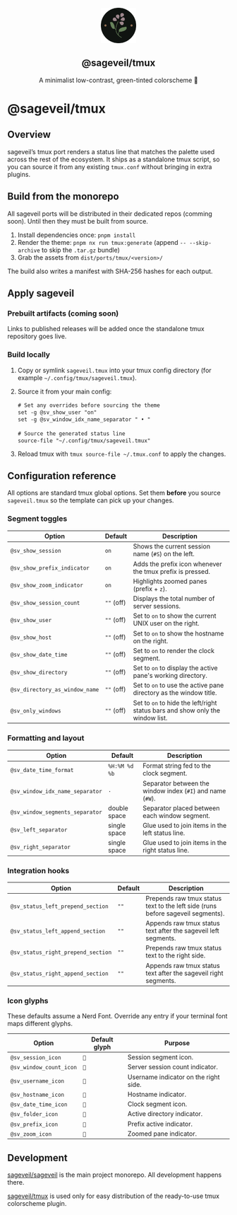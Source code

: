 <p align="center">
    <img src="../../../assets/sageveil-logo.png" width="80" />
    <h2 align="center">@sageveil/tmux</h2>
</p>

<p align="center">A minimalist low-contrast, green-tinted colorscheme 🌱</p>

# @sageveil/tmux

## Overview

sageveil’s tmux port renders a status line that matches the palette used across the rest of the ecosystem. It ships as a standalone tmux script, so you can source it from any existing `tmux.conf` without bringing in extra plugins.

## Build from the monorepo

All sageveil ports will be distributed in their dedicated repos (comming soon). Until then they must be built from source.

1. Install dependencies once: `pnpm install`
2. Render the theme: `pnpm nx run tmux:generate` (append `-- --skip-archive` to skip the `.tar.gz` bundle)
3. Grab the assets from `dist/ports/tmux/<version>/`

The build also writes a manifest with SHA-256 hashes for each output.

## Apply sageveil

### Prebuilt artifacts (coming soon)

Links to published releases will be added once the standalone tmux repository goes live.

### Build locally

1. Copy or symlink `sageveil.tmux` into your tmux config directory (for example `~/.config/tmux/sageveil.tmux`).
2. Source it from your main config:

   ```tmux
   # Set any overrides before sourcing the theme
   set -g @sv_show_user "on"
   set -g @sv_window_idx_name_separator " • "

   # Source the generated status line
   source-file "~/.config/tmux/sageveil.tmux"
   ```

3. Reload tmux with `tmux source-file ~/.tmux.conf` to apply the changes.

## Configuration reference

All options are standard tmux global options. Set them **before** you source `sageveil.tmux` so the template can pick up your changes.

### Segment toggles

| Option | Default | Description |
| --- | --- | --- |
| `@sv_show_session` | `on` | Shows the current session name (`#S`) on the left. |
| `@sv_show_prefix_indicator` | `on` | Adds the prefix icon whenever the tmux prefix is pressed. |
| `@sv_show_zoom_indicator` | `on` | Highlights zoomed panes (prefix + `z`). |
| `@sv_show_session_count` | `""` (off) | Displays the total number of server sessions. |
| `@sv_show_user` | `""` (off) | Set to `on` to show the current UNIX user on the right. |
| `@sv_show_host` | `""` (off) | Set to `on` to show the hostname on the right. |
| `@sv_show_date_time` | `""` (off) | Set to `on` to render the clock segment. |
| `@sv_show_directory` | `""` (off) | Set to `on` to display the active pane's working directory. |
| `@sv_directory_as_window_name` | `""` (off) | Set to `on` to use the active pane directory as the window title. |
| `@sv_only_windows` | `""` (off) | Set to `on` to hide the left/right status bars and show only the window list. |

### Formatting and layout

| Option | Default | Description |
| --- | --- | --- |
| `@sv_date_time_format` | `%H:%M %d %b` | Format string fed to the clock segment. |
| `@sv_window_idx_name_separator` | `·` | Separator between the window index (`#I`) and name (`#W`). |
| `@sv_window_segments_separator` | double space | Separator placed between each window segment. |
| `@sv_left_separator` | single space | Glue used to join items in the left status line. |
| `@sv_right_separator` | single space | Glue used to join items in the right status line. |

### Integration hooks

| Option | Default | Description |
| --- | --- | --- |
| `@sv_status_left_prepend_section` | `""` | Prepends raw tmux status text to the left side (runs before sageveil segments). |
| `@sv_status_left_append_section` | `""` | Appends raw tmux status text after the sageveil left segments. |
| `@sv_status_right_prepend_section` | `""` | Prepends raw tmux status text to the right side. |
| `@sv_status_right_append_section` | `""` | Appends raw tmux status text after the sageveil right segments. |

### Icon glyphs

These defaults assume a Nerd Font. Override any entry if your terminal font maps different glyphs.

| Option | Default glyph | Purpose |
| --- | --- | --- |
| `@sv_session_icon` | `󰕰` | Session segment icon. |
| `@sv_window_count_icon` | `󰕢` | Server session count indicator. |
| `@sv_username_icon` | `` | Username indicator on the right side. |
| `@sv_hostname_icon` | `󰒋` | Hostname indicator. |
| `@sv_date_time_icon` | `󰃰` | Clock segment icon. |
| `@sv_folder_icon` | `` | Active directory indicator. |
| `@sv_prefix_icon` | `󰘳` | Prefix active indicator. |
| `@sv_zoom_icon` | `󰁌` | Zoomed pane indicator. |

## Development

[sageveil/sageveil](https://github.com/sageveil/sageveil) is the main project monorepo. All development happens there.

[sageveil/tmux](https://github.com/sageveil/tmux) is used only for easy distribution of the ready-to-use tmux colorscheme plugin.
